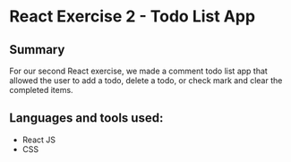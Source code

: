 <h1>React Exercise 2 - Todo List App</h1>
<h2>Summary</h2>
<p>For our second React exercise, we made a comment todo list app that allowed the user to add a todo, delete a todo, or check mark and clear the completed items.</p>

<h2>Languages and tools used:</h2>
<ul>
  <li>React JS</li>
  <li>CSS</li>
</ul>
